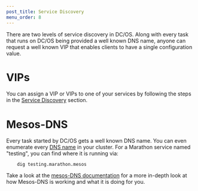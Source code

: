 ```yaml
---
post_title: Service Discovery
menu_order: 8
---
```


There are two levels of service discovery in DC/OS. Along with every task that runs on DC/OS being provided a well known DNS name, anyone can request a well known VIP that enables clients to have a single configuration value.

# VIPs

You can assign a VIP or VIPs to one of your services by following the steps in the [Service Discovery][1] section.

# Mesos-DNS

Every task started by DC/OS gets a well known DNS name. You can even enumerate every [DNS name][5] in your cluster. For a Marathon service named "testing", you can find where it is running via:

        dig testing.marathon.mesos

Take a look at the [mesos-DNS documentation][4] for a more in-depth look at how Mesos-DNS is working and what it is doing for you.

[1]: /docs/1.9/service-discovery/
[4]: /docs/1.9/service-discovery/mesos-dns/
[5]: /docs/1.9/service-discovery/mesos-dns/service-naming/
